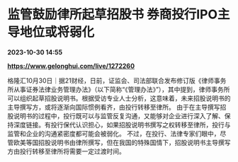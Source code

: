# 监管鼓励律所起草招股书 券商投行IPO主导地位或将弱化

**2023-10-30 14:55**

**https://www.gelonghui.com/live/1272260**

格隆汇10月30日｜据21财经，日前，证监会、司法部联合发布修订版《律师事务所从事证券法律业务管理办法》（以下简称“《管理办法》”），其中提到，律师事务所可以组织起草招股说明书。根据受访专业人士分析，这意味着，未来招股说明书的主导撰写方，或将逐渐向国际惯例看齐，由投行转移至律所。 由于在主导撰写招股说明书的过程中，投行既可以与监管反复沟通，又能够对企业进行深入了解、保持深度链接。有投行保代认识担心，如果招股说明书撰写之权转移至律所，投行与监管和企业的沟通紧密度都可能会被弱化。 不过，在投行、法律专家们眼中，尽管欧美等国招股说明书由律所撰写，但在我国的特殊国情下，招股说明书主导撰写方由投行转移至律所将需要一定过渡时间。